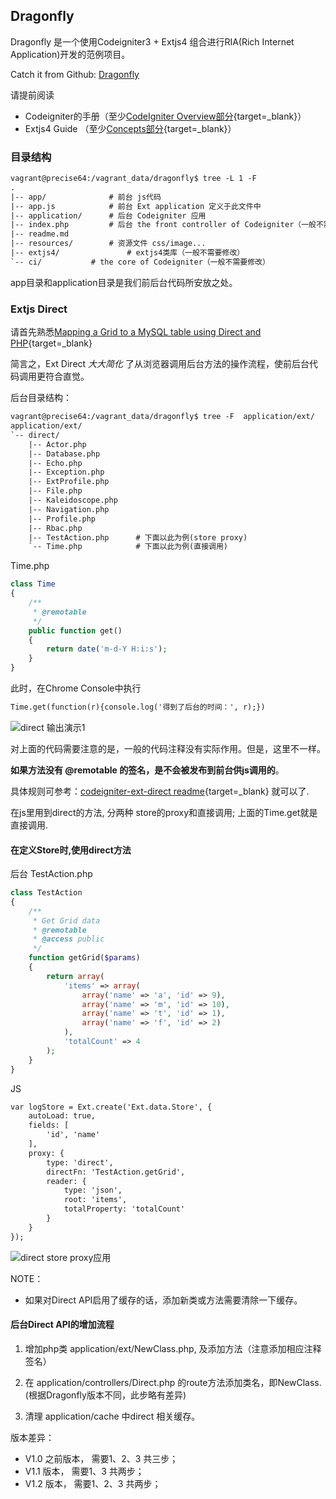 ## Dragonfly
Dragonfly 是一个使用Codeigniter3 + Extjs4 组合进行RIA(Rich Internet Application)开发的范例项目。

Catch it from Github: [Dragonfly](https://github.com/huanle0610/dragonfly)

请提前阅读

* Codeigniter的手册（至少[CodeIgniter Overview部分](http://docs.php-admin.com/codeigniter3/overview/index.html){target=_blank}）
* Extjs4 Guide （至少[Concepts部分](http://docs.php-admin.com/extjs4/docs/index.html#!/guide/application_architecture){target=_blank}）

### 目录结构

```html
vagrant@precise64:/vagrant_data/dragonfly$ tree -L 1 -F
.
|-- app/              # 前台 js代码
|-- app.js            # 前台 Ext application 定义于此文件中
|-- application/      # 后台 Codeigniter 应用
|-- index.php         # 后台 the front controller of Codeigniter（一般不需要修改） 
|-- readme.md
|-- resources/        # 资源文件 css/image...
|-- extjs4/               # extjs4类库（一般不需要修改）
`-- ci/           # the core of Codeigniter（一般不需要修改）
```
app目录和application目录是我们前后台代码所安放之处。


### Extjs Direct
请首先熟悉[Mapping a Grid to a MySQL table using Direct and PHP](http://docs.php-admin.com/extjs4/docs/index.html#!/guide/direct_grid_pt1){target=_blank}

简言之，Ext Direct *大大简化* 了从浏览器调用后台方法的操作流程，使前后台代码调用更符合直觉。

后台目录结构：

```html
vagrant@precise64:/vagrant_data/dragonfly$ tree -F  application/ext/
application/ext/
`-- direct/
    |-- Actor.php
    |-- Database.php
    |-- Echo.php
    |-- Exception.php
    |-- ExtProfile.php
    |-- File.php
    |-- Kaleidoscope.php
    |-- Navigation.php
    |-- Profile.php
    |-- Rbac.php
    |-- TestAction.php      # 下面以此为例(store proxy)
    `-- Time.php            # 下面以此为例(直接调用)
```

Time.php

```php
class Time
{
	/**
	 * @remotable
	 */
	public function get()
	{
		return date('m-d-Y H:i:s');
	}
}
```

此时，在Chrome Console中执行
```html
Time.get(function(r){console.log('得到了后台的时间：', r);})
```
![direct 输出演示1](http://ww2.sinaimg.cn/mw690/62dabf66gw1f4g5pv4ytij20df02cweq.jpg)

对上面的代码需要注意的是，一般的代码注释没有实际作用。但是，这里不一样。

**如果方法没有 @remotable 的签名，是不会被发布到前台供js调用的**。

具体规则可参考：[codeigniter-ext-direct readme](https://github.com/huanle0610/codeigniter-ext-direct/tree/master){target=_blank} 就可以了.

在js里用到direct的方法, 分两种 store的proxy和直接调用; 上面的Time.get就是直接调用.

#### 在定义Store时,使用direct方法

后台 TestAction.php

```php
class TestAction
{
	/**
	 * Get Grid data
	 * @remotable
	 * @access public
	 */
	function getGrid($params)
	{
		return array(
			'items' => array(
				array('name' => 'a', 'id' => 9),
				array('name' => 'm', 'id' => 10),
				array('name' => 't', 'id' => 1),
				array('name' => 'f', 'id' => 2)
			),
			'totalCount' => 4
		);
	}
}
```

JS

```html
var logStore = Ext.create('Ext.data.Store', {
    autoLoad: true,
    fields: [
        'id', 'name'
    ],
    proxy: {
        type: 'direct',
        directFn: 'TestAction.getGrid',
        reader: {
            type: 'json',
            root: 'items',
            totalProperty: 'totalCount'
        }
    }
});
```

![direct store proxy应用](http://ww1.sinaimg.cn/mw690/62dabf66gw1f4g6wgy5d6j20dw08a755.jpg)

NOTE：

* 如果对Direct API启用了缓存的话，添加新类或方法需要清除一下缓存。

#### 后台Direct API的增加流程

1. 增加php类 application/ext/NewClass.php, 及添加方法（注意添加相应注释签名）

2. 在 application/controllers/Direct.php 的route方法添加类名，即NewClass.(根据Dragonfly版本不同，此步略有差异)

3. 清理 application/cache 中direct 相关缓存。

版本差异：

* V1.0 之前版本， 需要1、2、3 共三步；
* V1.1 版本， 需要1、3 共两步；
* V1.2 版本， 需要1、2、3 共两步；
    